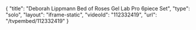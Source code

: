 {
    "title": "Deborah Lippmann Bed of Roses Gel Lab Pro 6piece Set",
    "type": "solo",
    "layout": "iframe-static",
    "videoId": "112332419",
    "url": "\/tvpembed\/112332419"
}